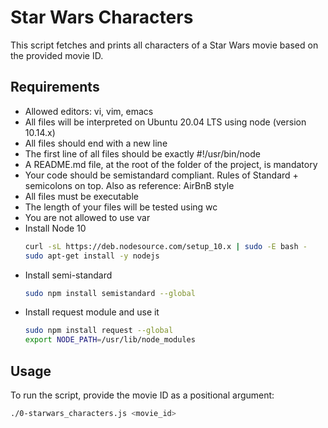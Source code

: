 # Star Wars Characters

This script fetches and prints all characters of a Star Wars movie based on the provided movie ID.

## Requirements

- Allowed editors: vi, vim, emacs
- All files will be interpreted on Ubuntu 20.04 LTS using node (version 10.14.x)
- All files should end with a new line
- The first line of all files should be exactly #!/usr/bin/node
- A README.md file, at the root of the folder of the project, is mandatory
- Your code should be semistandard compliant. Rules of Standard + semicolons on top. Also as reference: AirBnB style
- All files must be executable
- The length of your files will be tested using wc
- You are not allowed to use var
- Install Node 10
    ```bash
    curl -sL https://deb.nodesource.com/setup_10.x | sudo -E bash -
    sudo apt-get install -y nodejs
    ```
- Install semi-standard
    ```bash
    sudo npm install semistandard --global
    ```
- Install request module and use it
    ```bash
    sudo npm install request --global
    export NODE_PATH=/usr/lib/node_modules
    ```

## Usage

To run the script, provide the movie ID as a positional argument:

```bash
./0-starwars_characters.js <movie_id>

